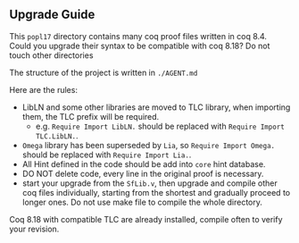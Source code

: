 Upgrade Guide
----------------------------

This `popl17` directory contains many coq proof files written in coq 8.4. Could you upgrade their syntax to be compatible with coq 8.18? Do not touch other directories

The structure of the project is written in `./AGENT.md`

Here are the rules:

- LibLN and some other libraries are moved to TLC library, when importing them, the TLC prefix will be required.
  - e.g. `Require Import LibLN.` should be replaced with `Require Import TLC.LibLN.`.
- `Omega` library has been superseded by `Lia`, so `Require Import Omega.` should be replaced with `Require Import Lia.`.
- All Hint defined in the code should be add into `core` hint database.
- DO NOT delete code, every line in the original proof is necessary.
- start your upgrade from the `SfLib.v`, then upgrade and compile other coq files individually, starting from the shortest and gradually proceed to longer ones. Do not use make file to compile the whole directory.


Coq 8.18 with compatible TLC are already installed, compile often to verify your revision.
